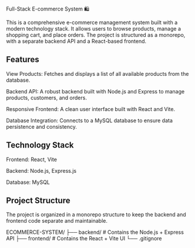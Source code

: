 Full-Stack E-commerce System 🛍️

This is a comprehensive e-commerce management system built with a modern technology stack. It allows users to browse products, manage a shopping cart, and place orders. The project is structured as a monorepo, with a separate backend API and a React-based frontend.

## Features
View Products: Fetches and displays a list of all available products from the database.

Backend API: A robust backend built with Node.js and Express to manage products, customers, and orders.

Responsive Frontend: A clean user interface built with React and Vite.

Database Integration: Connects to a MySQL database to ensure data persistence and consistency.

## Technology Stack
Frontend: React, Vite

Backend: Node.js, Express.js

Database: MySQL

## Project Structure
The project is organized in a monorepo structure to keep the backend and frontend code separate and maintainable.

ECOMMERCE-SYSTEM/
├── backend/      # Contains the Node.js + Express API
├── frontend/     # Contains the React + Vite UI
└── .gitignore
